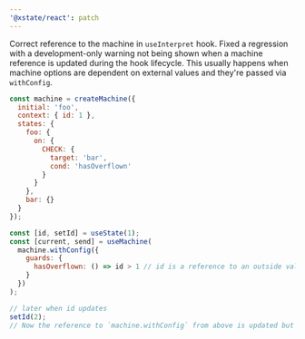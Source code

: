 ```yaml
---
'@xstate/react': patch
---
```


Correct reference to the machine in `useInterpret` hook.
Fixed a regression with a development-only warning not being shown when a machine reference is updated during the hook lifecycle. This usually happens when machine options are dependent on external values and they're passed via `withConfig`.

```js
const machine = createMachine({
  initial: 'foo',
  context: { id: 1 },
  states: {
    foo: {
      on: {
        CHECK: {
          target: 'bar',
          cond: 'hasOverflown'
        }
      }
    },
    bar: {}
  }
});

const [id, setId] = useState(1);
const [current, send] = useMachine(
  machine.withConfig({
    guards: {
      hasOverflown: () => id > 1 // id is a reference to an outside value
    }
  })
);

// later when id updates
setId(2);
// Now the reference to `machine.withConfig` from above is updated but in the guard, the id value is still stale (id=1).
```
